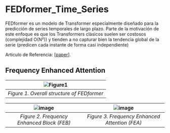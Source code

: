 # FEDformer_Time_Series
FEDformer es un modelo de Transformer especialmente diseñado para la predicción de series temporales de largo plazo. Parte de la motivación de este enfoque es que los Transformers clásicos suelen ser costosos (complejidad O(N²)) y tienden a no capturar bien la tendencia global de la serie (predicen cada instante de forma casi independiente)

Articulo de Referencia: [[paper](https://arxiv.org/abs/2201.12740)]. 
## Frequency Enhanced Attention
|![Figure1](https://user-images.githubusercontent.com/44238026/171341166-5df0e915-d876-481b-9fbe-afdb2dc47507.png)|
|:--:| 
| *Figure 1. Overall structure of FEDformer* |

|![image](https://user-images.githubusercontent.com/44238026/171343471-7dd079f3-8e0e-442b-acc1-d406d4a3d86a.png) | ![image](https://user-images.githubusercontent.com/44238026/171343510-a203a1a1-db78-4084-8c36-62aa0c6c7ffe.png)
|:--:|:--:|
| *Figure 2. Frequency Enhanced Block (FEB)* | *Figure 3. Frequency Enhanced Attention (FEA)* |

